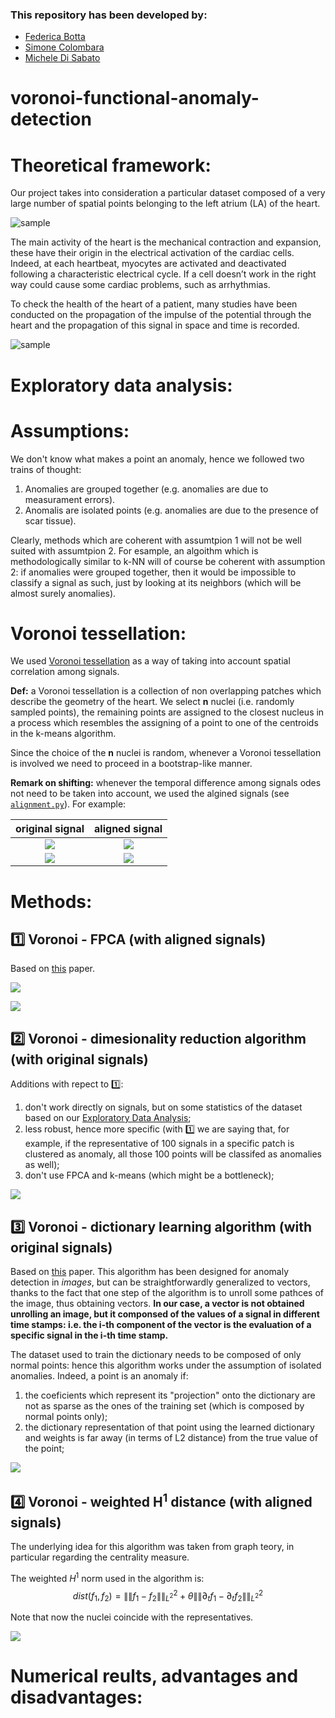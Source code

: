 ### This repository has been developed by:
* [Federica Botta](https://www.linkedin.com/in/federica-botta-8629391b3/)
* [Simone Colombara](https://www.linkedin.com/in/simone-colombara-a4a430167/)
* [Michele Di Sabato](https://www.linkedin.com/in/michele-di-sabato/)

# voronoi-functional-anomaly-detection

# Theoretical framework:
Our project takes into consideration a particular dataset composed of a very large number of spatial points
belonging to the left atrium (LA) of the heart.

![sample](readme_images/LA.png)

The main activity of the heart is the mechanical contraction and expansion, these have their origin in the electrical activation of the cardiac cells. Indeed, at each heartbeat, myocytes are activated and deactivated following a characteristic electrical cycle. If a cell doesn’t work in the right way could cause some cardiac problems, such as arrhythmias.

To check the health of the heart of a patient, many studies have been conducted on the propagation of the impulse of the potential through the heart and the propagation of this signal in space and time is recorded.

![sample](readme_images/sample.png)

# Exploratory data analysis:

# Assumptions:
We don't know what makes a point an anomaly, hence we followed two trains of thought:

1. Anomalies are grouped together (e.g. anomalies are due to measurament errors).
2. Anomalis are isolated points (e.g. anomalies are due to  the presence of scar tissue).

Clearly, methods which are coherent with assumtpion 1 will not be well suited with assumtpion 2. For esample, an algoithm which is methodologically similar to k-NN will of course be coherent with assumption 2: if anomalies were grouped together, then it would be impossible to classify a signal as such, just by looking at its neighbors (which will be almost surely anomalies).

# Voronoi tessellation:
We used [Voronoi tessellation](https://en.wikipedia.org/wiki/Voronoi_diagram) as a way of taking into account spatial correlation among signals.

**Def:** a Voronoi tessellation is a collection of non overlapping patches which describe the geometry of the heart. We select **n** nuclei (i.e. randomly sampled points), the remaining points are assigned to the closest nucleus in a process which resembles the assigning of a point to one of the centroids in the k-means algorithm. 

Since the choice of the **n** nuclei is random, whenever a Voronoi tessellation is involved we need to proceed in a bootstrap-like manner. 

**Remark on shifting:** whenever the temporal difference among signals odes not need to be taken into account, we used the algined signals (see [`alignment.py`](alignment.py)). For example:

| original signal | aligned signal
:----------:|:--------:
![](readme_images/peak_right.png) | ![](readme_images/peak_right_align.png)
![](readme_images/peak_left.png) | ![](readme_images/peak_left_align.png)

# Methods:

## :one: Voronoi - FPCA (with aligned signals)
Based on [this](https://www.sciencedirect.com/science/article/pii/S0303243412000505) paper.

![](readme_images/b_step.PNG)

![](readme_images/a_step.PNG)

## :two: Voronoi - dimesionality reduction algorithm (with original signals)
Additions with repect to :one::
1. don't work directly on signals, but on some statistics of the dataset based on our [Exploratory Data Analysis](README.md#exploratory-data-analysis);
2. less robust, hence more specific (with :one: we are saying that, for example, if the representative of 100 signals in a specific patch is clustered as anomaly, all those 100 points will be classifed as anomalies as well);
3. don't use FPCA and k-means (which might be a bottleneck);

![](readme_images/mdr.PNG)

## :three: Voronoi - dictionary learning algorithm (with original signals)
Based on [this](https://ieeexplore.ieee.org/document/7790862) paper. This algorithm has been designed for anomaly detection in *images*, but can be straightforwardly generalized to vectors, thanks to the fact that one step of the algorithm is to unroll some pathces of the image, thus obtaining vectors. **In our case, a vector is not obtained unrolling an image, but it componsed of the values of a signal in different time stamps: i.e. the i-th component of the vector is the evaluation of a specific signal in the i-th time stamp.** 

The dataset used to train the dictionary needs to be composed of only normal points: hence this algorithm works under the assumption of isolated anomalies. Indeed, a point is an anomaly if:
1. the coeficients which represent its "projection" onto the dictionary are not as sparse as the ones of the training set (which is composed by normal points only);
2. the dictionary representation of that point using the learned dictionary and weights is far away (in terms of L2 distance) from the true value of the point;

![](readme_images/dl.PNG)

## :four: Voronoi - weighted H<sup>1</sup> distance (with aligned signals)
The underlying idea for this algorithm was taken from graph teory, in particular regarding the centrality measure.

The weighted $H^1$ norm used in the algorithm is: 
$$dist(f_1, f_2) = \|\|f_1 - f_2\|\|^2_{L^2} + \theta \|\|\partial_t f_1 - \partial_t f_2\|\|^2_{L^2}$$

Note that now the nuclei coincide with the representatives.

![](readme_images/H1.PNG)


# Numerical reults, advantages and disadvantages:






